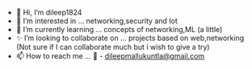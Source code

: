 - 👋 Hi, I’m dileep1824
- 👀 I’m interested in ... networking,security and Iot
- 🌱 I’m currently learning ... concepts of networking,ML (a little) 
- ✨ I’m looking to collaborate on ... projects based on web,networking (Not sure if I can collaborate much but i wish to give a try)
- 📫 How to reach me ... 📧 - dileepmallukuntla@gmail.com
                        
<!---
dileep1824/dileep1824 is a ✨ special ✨ repository because its `README.md` (this file) appears on your GitHub profile.
You can click the Preview link to take a look at your changes.
--->
